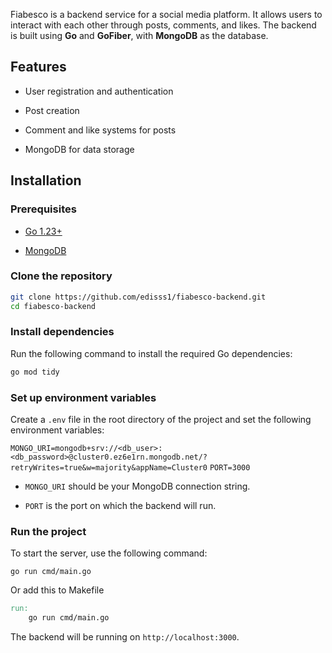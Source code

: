 Fiabesco is a backend service for a social media platform. It allows users to interact with each other through posts, comments, and likes. The backend is built using **Go** and **GoFiber**, with **MongoDB** as the database.

## Features

-   User registration and authentication
    
-   Post creation
    
-   Comment and like systems for posts
 
-   MongoDB for data storage
    

    

## Installation

### Prerequisites

-   [Go 1.23+](https://golang.org/dl/)
    
-   [MongoDB](https://www.mongodb.com/try/download/community)
    

### Clone the repository

```bash
git clone https://github.com/edisss1/fiabesco-backend.git
cd fiabesco-backend
```



### Install dependencies

Run the following command to install the required Go dependencies:



```bash 
go mod tidy
```



### Set up environment variables

Create a `.env` file in the root directory of the project and set the following environment variables:





`MONGO_URI=mongodb+srv://<db_user>:<db_password>@cluster0.ez6e1rn.mongodb.net/?retryWrites=true&w=majority&appName=Cluster0` 
`PORT=3000`

-   `MONGO_URI` should be your MongoDB connection string.
    
-   `PORT` is the port on which the backend will run.
    

### Run the project

To start the server, use the following command:





`go run cmd/main.go` 

Or add this to Makefile
```Makefile
run:
	go run cmd/main.go
```

The backend will be running on `http://localhost:3000`.
